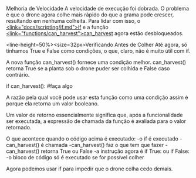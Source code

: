 Melhoria de Velocidade</size>
</line-height>
A velocidade de execução foi dobrada. O problema é que o drone agora colhe mais rápido do que a grama pode crescer, resultando em nenhuma colheita. Para lidar com isso, o <u><link="docs/scripting/if.md">if</link></u> e a função <u><link="functions/can_harvest">can_harvest</link></u> agora estão desbloqueados.

<line-height=50%><size=32px>Verificando Antes de Colher</size>
</line-height>
Até agora, só tínhamos True e False como condições, o que, claro, não é muito útil com if. 

A nova função can_harvest() fornece uma condição melhor. can_harvest() retorna True se a planta sob o drone puder ser colhida e False caso contrário.

if can_harvest():
	#faça algo

A razão pela qual você pode usar esta função como uma condição assim é porque ela retorna um valor booleano.

Um valor de retorno essencialmente significa que, após a funcionalidade ser executada, a expressão de chamada da função é avaliada para o valor retornado.

O que acontece quando o código acima é executado:
	-o if é executado
	-can_harvest() é chamada
	-can_harvest() faz o que tem que fazer
	-can_harvest() retorna True ou False
	-a instrução agora é if True: ou if False:
	-o bloco de código só é executado se for possível colher

Agora podemos usar if para impedir que o drone colha cedo demais.